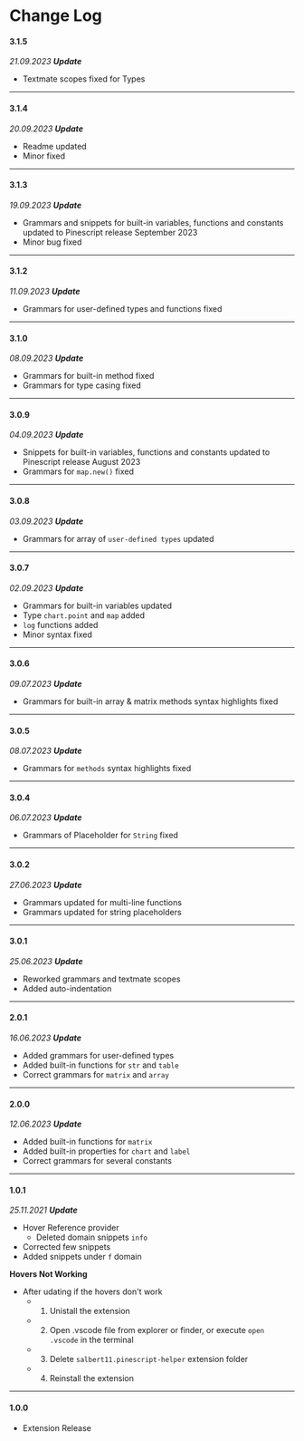 # Change Log

#### **3.1.5**

*21.09.2023 **Update*** 
- Textmate scopes fixed for Types

---

#### **3.1.4**

*20.09.2023 **Update*** 
- Readme updated
- Minor fixed

---

#### **3.1.3**

*19.09.2023 **Update*** 
- Grammars and snippets for built-in variables, functions and constants updated to Pinescript release September 2023
- Minor bug fixed

---

#### **3.1.2**

*11.09.2023 **Update*** 
- Grammars for user-defined types and functions fixed

---

#### **3.1.0**

*08.09.2023 **Update*** 
- Grammars for built-in method fixed
- Grammars for type casing fixed

---

#### **3.0.9**

*04.09.2023 **Update*** 
- Snippets for built-in variables, functions and constants updated to Pinescript release August 2023
- Grammars for `map.new()` fixed

---

#### **3.0.8**

*03.09.2023 **Update*** 
- Grammars for array of `user-defined types` updated

---

#### **3.0.7**

*02.09.2023 **Update*** 
- Grammars for built-in variables updated
- Type `chart.point` and `map` added
- `log` functions added
- Minor syntax fixed

---

#### **3.0.6**

*09.07.2023 **Update*** 
- Grammars for built-in array & matrix methods syntax highlights fixed

---

#### **3.0.5**

*08.07.2023 **Update*** 
- Grammars for `methods` syntax highlights fixed

---

#### **3.0.4**

*06.07.2023 **Update*** 
- Grammars of Placeholder for `String` fixed

---

#### **3.0.2**

*27.06.2023 **Update*** 
- Grammars updated for multi-line functions
- Grammars updated for string placeholders

---

#### **3.0.1**

*25.06.2023 **Update*** 
- Reworked grammars and textmate scopes
- Added auto-indentation

---

#### **2.0.1**

*16.06.2023 **Update*** 
- Added grammars for user-defined types
- Added built-in functions for `str` and `table`
- Correct grammars for `matrix` and `array`

---

#### **2.0.0**

*12.06.2023 **Update*** 
- Added built-in functions for `matrix`
- Added built-in properties for `chart` and `label`
- Correct grammars for several constants

---

#### **1.0.1**

*25.11.2021 **Update*** 
- Hover Reference provider 
  - Deleted domain snippets `info` 
- Corrected few snippets
- Added snippets under `f` domain

**Hovers Not Working**
* After udating if the hovers don't work 
  * 1. Unistall the extension
  * 2. Open .vscode file from explorer or finder, or execute `open .vscode` in the terminal 
  * 3. Delete `salbert11.pinescript-helper` extension folder
  * 4. Reinstall the extension

---

#### **1.0.0**
- Extension Release  